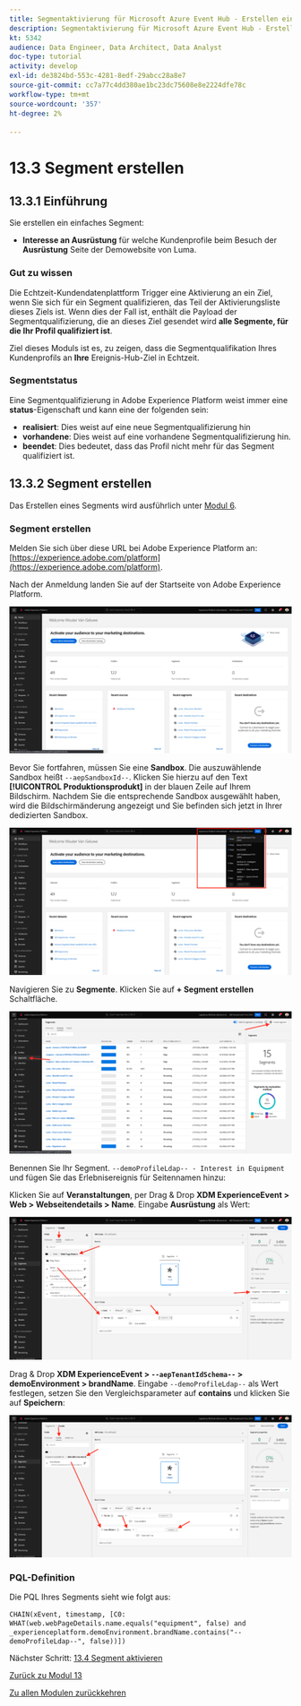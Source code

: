 ```yaml
---
title: Segmentaktivierung für Microsoft Azure Event Hub - Erstellen eines Streaming-Segments
description: Segmentaktivierung für Microsoft Azure Event Hub - Erstellen eines Streaming-Segments
kt: 5342
audience: Data Engineer, Data Architect, Data Analyst
doc-type: tutorial
activity: develop
exl-id: de3824bd-553c-4281-8edf-29abcc28a8e7
source-git-commit: cc7a77c4dd380ae1bc23dc75608e8e2224dfe78c
workflow-type: tm+mt
source-wordcount: '357'
ht-degree: 2%

---
```


# 13.3 Segment erstellen

## 13.3.1 Einführung

Sie erstellen ein einfaches Segment:

- **Interesse an Ausrüstung** für welche Kundenprofile beim Besuch der **Ausrüstung** Seite der Demowebsite von Luma.

### Gut zu wissen

Die Echtzeit-Kundendatenplattform Trigger eine Aktivierung an ein Ziel, wenn Sie sich für ein Segment qualifizieren, das Teil der Aktivierungsliste dieses Ziels ist. Wenn dies der Fall ist, enthält die Payload der Segmentqualifizierung, die an dieses Ziel gesendet wird **alle Segmente, für die Ihr Profil qualifiziert ist**.

Ziel dieses Moduls ist es, zu zeigen, dass die Segmentqualifikation Ihres Kundenprofils an **Ihre** Ereignis-Hub-Ziel in Echtzeit.

### Segmentstatus

Eine Segmentqualifizierung in Adobe Experience Platform weist immer eine **status**-Eigenschaft und kann eine der folgenden sein:

- **realisiert**: Dies weist auf eine neue Segmentqualifizierung hin
- **vorhandene**: Dies weist auf eine vorhandene Segmentqualifizierung hin.
- **beendet**: Dies bedeutet, dass das Profil nicht mehr für das Segment qualifiziert ist.

## 13.3.2 Segment erstellen

Das Erstellen eines Segments wird ausführlich unter [Modul 6](../module6/real-time-cdp-build-a-segment-take-action.md).

### Segment erstellen

Melden Sie sich über diese URL bei Adobe Experience Platform an: [https://experience.adobe.com/platform](https://experience.adobe.com/platform).

Nach der Anmeldung landen Sie auf der Startseite von Adobe Experience Platform.

![Datenaufnahme](../module2/images/home.png)

Bevor Sie fortfahren, müssen Sie eine **Sandbox**. Die auszuwählende Sandbox heißt ``--aepSandboxId--``. Klicken Sie hierzu auf den Text **[!UICONTROL Produktionsprodukt]** in der blauen Zeile auf Ihrem Bildschirm. Nachdem Sie die entsprechende Sandbox ausgewählt haben, wird die Bildschirmänderung angezeigt und Sie befinden sich jetzt in Ihrer dedizierten Sandbox.

![Datenaufnahme](../module2/images/sb1.png)

Navigieren Sie zu **Segmente**. Klicken Sie auf **+ Segment erstellen** Schaltfläche.

![Datenaufnahme](./images/seg.png)

Benennen Sie Ihr Segment. `--demoProfileLdap-- - Interest in Equipment` und fügen Sie das Erlebnisereignis für Seitennamen hinzu:

Klicken Sie auf **Veranstaltungen**, per Drag &amp; Drop **XDM ExperienceEvent > Web > Webseitendetails > Name**. Eingabe **Ausrüstung** als Wert:

![4-05-create-ee-2.png](./images/4-05-create-ee-2.png)

Drag &amp; Drop **XDM ExperienceEvent > `--aepTenantIdSchema--` > demoEnvironment > brandName**. Eingabe `--demoProfileLdap--` als Wert festlegen, setzen Sie den Vergleichsparameter auf **contains** und klicken Sie auf **Speichern**:

![4-05-create-ee-2-brand.png](./images/4-05-create-ee-2-brand.png)

### PQL-Definition

Die PQL Ihres Segments sieht wie folgt aus:

```code
CHAIN(xEvent, timestamp, [C0: WHAT(web.webPageDetails.name.equals("equipment", false) and _experienceplatform.demoEnvironment.brandName.contains("--demoProfileLdap--", false))])
```

Nächster Schritt: [13.4 Segment aktivieren](./ex4.md)

[Zurück zu Modul 13](./segment-activation-microsoft-azure-eventhub.md)

[Zu allen Modulen zurückkehren](./../../overview.md)
